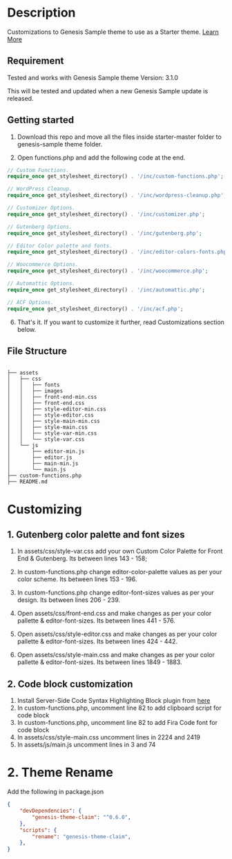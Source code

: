 # Description

Customizations to Genesis Sample theme to use as a Starter theme. [Learn More](https://bharath.blog/)

## Requirement

Tested and works with Genesis Sample theme Version: 3.1.0

This will be tested and updated when a new Genesis Sample update is released.

## Getting started

1. Download this repo and move all the files inside starter-master folder to genesis-sample theme folder.

2. Open functions.php and add the following code at the end.

```php
// Custom Functions.
require_once get_stylesheet_directory() . '/inc/custom-functions.php';

// WordPress Cleanup.
require_once get_stylesheet_directory() . '/inc/wordpress-cleanup.php';

// Customizer Options.
require_once get_stylesheet_directory() . '/inc/customizer.php';

// Gutenberg Options.
require_once get_stylesheet_directory() . '/inc/gutenberg.php';

// Editor Color palette and fonts.
require_once get_stylesheet_directory() . '/inc/editor-colors-fonts.php';

// Woocommerce Options.
require_once get_stylesheet_directory() . '/inc/woocommerce.php';

// Automattic Options.
require_once get_stylesheet_directory() . '/inc/automattic.php';

// ACF Options.
require_once get_stylesheet_directory() . '/inc/acf.php';

```

6. That's it. If you want to customize it further, read Customizations section below.

## File Structure

```

├── assets
│   ├── css
│   │   ├── fonts
│   │   ├── images
│   │   ├── front-end-min.css
│   │   ├── front-end.css
│   │   ├── style-editor-min.css
│   │   ├── style-editor.css
│   │   ├── style-main-min.css
│   │   ├── style-main.css
│   │   ├── style-var-min.css
│   │   └── style-var.css
│   └── js
│       ├── editor-min.js
│       ├── editor.js
│       ├── main-min.js
│       └── main.js
├── custom-functions.php
├── README.md

```

# Customizing

## 1. Gutenberg color palette and font sizes

1. In assets/css/style-var.css add your own Custom Color Palette for Front End & Gutenberg. Its between lines 143 - 158;

2. In custom-functions.php change editor-color-palette values as per your color scheme. Its between lines 153 - 196.

3. In custom-functions.php change editor-font-sizes values as per your design. Its between lines 206 - 239.

4. Open assets/css/front-end.css and make changes as per your color pallette & editor-font-sizes. Its between lines 441 - 576.

5. Open assets/css/style-editor.css and make changes as per your color pallette & editor-font-sizes. Its between lines 424 - 442.

6. Open assets/css/style-main.css and make changes as per your color pallette & editor-font-sizes. Its between lines 1849 - 1883.


## 2. Code block customization

1. Install Server-Side Code Syntax Highlighting Block plugin from [here](https://github.com/westonruter/code-syntax-block)
2. In custom-functions.php, uncomment line 82 to add clipboard script for code block
3. In custom-functions.php, uncomment line 82 to add Fira Code font for code block
4. In assets/css/style-main.css uncomment lines in 2224 and 2419
5. In assets/js/main.js uncomment lines in 3 and 74

# 2. Theme Rename

Add the following in package.json

```json
{
	"devDependencies": {
		"genesis-theme-claim": "^0.6.0",
	},
	"scripts": {
		"rename": "genesis-theme-claim",
	},
}
```
